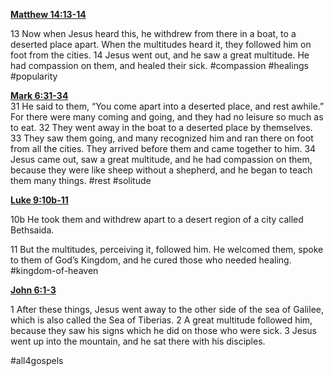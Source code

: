 **[Matthew 14:13-14](http://www.blueletterbible.org/search/preSearch.cfm?Criteria=Matthew+14.13-14&t=NIV)**

13 Now when Jesus heard this, he withdrew from there in a boat, to a deserted place apart. When the multitudes heard it, they followed him on foot from the cities. 14 Jesus went out, and he saw a great multitude. He had compassion on them, and healed their sick. #compassion #healings #popularity 

**[Mark 6:31-34](http://www.blueletterbible.org/search/preSearch.cfm?Criteria=Mark+6.31-34&t=NIV)**  
31 He said to them, “You come apart into a deserted place, and rest awhile.” For there were many coming and going, and they had no leisure so much as to eat. 32 They went away in the boat to a deserted place by themselves. 33 They saw them going, and many recognized him and ran there on foot from all the cities. They arrived before them and came together to him. 34 Jesus came out, saw a great multitude, and he had compassion on them, because they were like sheep without a shepherd, and he began to teach them many things. #rest #solitude

**[Luke 9:10b-11](http://www.blueletterbible.org/search/preSearch.cfm?Criteria=Luke+9.10b+11&t=NIV)**

10b He took them and withdrew apart to a desert region of a city called Bethsaida.

11 But the multitudes, perceiving it, followed him. He welcomed them, spoke to them of God’s Kingdom, and he cured those who needed healing. #kingdom-of-heaven 

**[John 6:1-3](http://www.blueletterbible.org/search/preSearch.cfm?Criteria=John+6.1-3&t=NIV)**

1 After these things, Jesus went away to the other side of the sea of Galilee, which is also called the Sea of Tiberias. 2 A great multitude followed him, because they saw his signs which he did on those who were sick. 3 Jesus went up into the mountain, and he sat there with his disciples.

#all4gospels